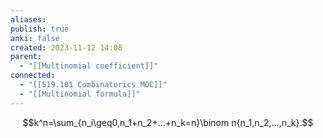 ```yaml
---
aliases: 
publish: true
anki: false
created: 2023-11-12 14:08
parent:
  - "[[Multinomial coefficient]]"
connected:
  - "[[519.101 Combinatorics MOC]]"
  - "[[Multinomial formula]]"
---
```


$$k^n=\sum_{n_i\geq0,n_1+n_2+...+n_k=n}\binom n{n_1,n_2,...,n_k}.$$















